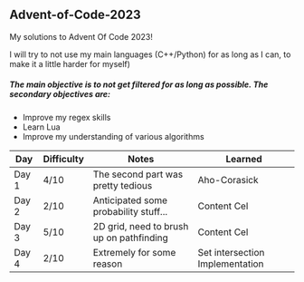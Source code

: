 ## Advent-of-Code-2023

My solutions to Advent Of Code 2023!

I will try to not use my main languages (C++/Python) for as long as I can, to make it a little harder for myself)

##### The main objective is to not get filtered for as long as possible. The secondary objectives are:
* Improve my regex skills
* Learn Lua
* Improve my understanding of various algorithms

| Day       | Difficulty   | Notes                                     | Learned                          |
| --------- | ------------ | ----------------------------------------- | -------------------------------- |
| Day 1     | 4/10         | The second part was pretty tedious        | Aho-Corasick                     |
| Day 2     | 2/10         | Anticipated some probability stuff...     | Content Cel                      |
| Day 3     | 5/10         | 2D grid, need to brush up on pathfinding  | Content Cel                      |
| Day 4     | 2/10         | Extremely for some reason                 | Set intersection Implementation  |
